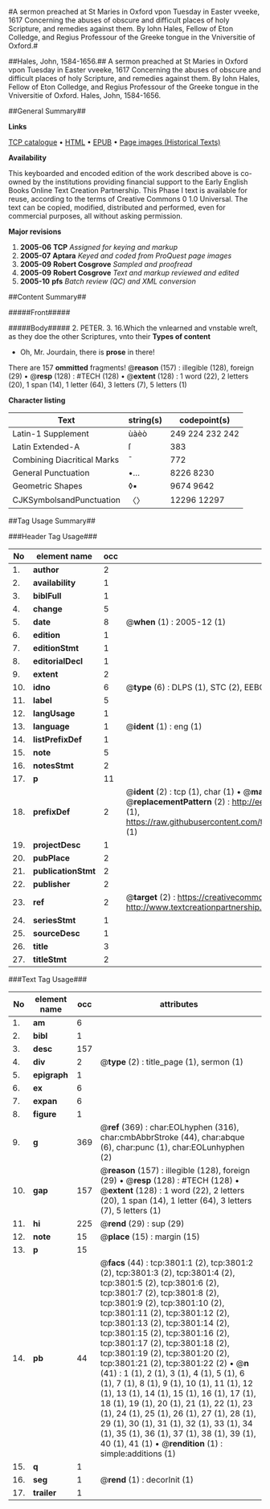 #A sermon preached at St Maries in Oxford vpon Tuesday in Easter vveeke, 1617 Concerning the abuses of obscure and difficult places of holy Scripture, and remedies against them. By Iohn Hales, Fellow of Eton Colledge, and Regius Professour of the Greeke tongue in the Vniversitie of Oxford.#

##Hales, John, 1584-1656.##
A sermon preached at St Maries in Oxford vpon Tuesday in Easter vveeke, 1617 Concerning the abuses of obscure and difficult places of holy Scripture, and remedies against them. By Iohn Hales, Fellow of Eton Colledge, and Regius Professour of the Greeke tongue in the Vniversitie of Oxford.
Hales, John, 1584-1656.

##General Summary##

**Links**

[TCP catalogue](http://www.ota.ox.ac.uk/tcp/)  • 
[HTML](http://tei.it.ox.ac.uk/tcp/Texts-HTML/free/A02/A02497.html)  • 
[EPUB](http://tei.it.ox.ac.uk/tcp/Texts-EPUB/free/A02/A02497.epub) • 
[Page images (Historical Texts)](https://data.historicaltexts.jisc.ac.uk/view?pubId=eebo-99839387e&pageId=eebo-99839387e-3801-1)

**Availability**

This keyboarded and encoded edition of the
	       work described above is co-owned by the institutions
	       providing financial support to the Early English Books
	       Online Text Creation Partnership. This Phase I text is
	       available for reuse, according to the terms of Creative
	       Commons 0 1.0 Universal. The text can be copied,
	       modified, distributed and performed, even for
	       commercial purposes, all without asking permission.

**Major revisions**

1. __2005-06__ __TCP__ *Assigned for keying and markup*
1. __2005-07__ __Aptara__ *Keyed and coded from ProQuest page images*
1. __2005-09__ __Robert Cosgrove__ *Sampled and proofread*
1. __2005-09__ __Robert Cosgrove__ *Text and markup reviewed and edited*
1. __2005-10__ __pfs__ *Batch review (QC) and XML conversion*

##Content Summary##

#####Front#####

#####Body#####
2. PETER. 3. 16.Which the vnlearned and vnstable wreſt, as they doe
the other Scriptures, vnto their
**Types of content**

  * Oh, Mr. Jourdain, there is **prose** in there!

There are 157 **ommitted** fragments! 
 @__reason__ (157) : illegible (128), foreign (29)  •  @__resp__ (128) : #TECH (128)  •  @__extent__ (128) : 1 word (22), 2 letters (20), 1 span (14), 1 letter (64), 3 letters (7), 5 letters (1)

**Character listing**


|Text|string(s)|codepoint(s)|
|---|---|---|
|Latin-1 Supplement|ùàèò|249 224 232 242|
|Latin Extended-A|ſ|383|
|Combining             Diacritical Marks|̄|772|
|General Punctuation|•…|8226 8230|
|Geometric Shapes|◊▪|9674 9642|
|CJKSymbolsandPunctuation|〈〉|12296 12297|

##Tag Usage Summary##

###Header Tag Usage###

|No|element name|occ|attributes|
|---|---|---|---|
|1.|__author__|2||
|2.|__availability__|1||
|3.|__biblFull__|1||
|4.|__change__|5||
|5.|__date__|8| @__when__ (1) : 2005-12 (1)|
|6.|__edition__|1||
|7.|__editionStmt__|1||
|8.|__editorialDecl__|1||
|9.|__extent__|2||
|10.|__idno__|6| @__type__ (6) : DLPS (1), STC (2), EEBO-CITATION (1), PROQUEST (1), VID (1)|
|11.|__label__|5||
|12.|__langUsage__|1||
|13.|__language__|1| @__ident__ (1) : eng (1)|
|14.|__listPrefixDef__|1||
|15.|__note__|5||
|16.|__notesStmt__|2||
|17.|__p__|11||
|18.|__prefixDef__|2| @__ident__ (2) : tcp (1), char (1)  •  @__matchPattern__ (2) : ([0-9\-]+):([0-9IVX]+) (1), (.+) (1)  •  @__replacementPattern__ (2) : http://eebo.chadwyck.com/downloadtiff?vid=$1&page=$2 (1), https://raw.githubusercontent.com/textcreationpartnership/Texts/master/tcpchars.xml#$1 (1)|
|19.|__projectDesc__|1||
|20.|__pubPlace__|2||
|21.|__publicationStmt__|2||
|22.|__publisher__|2||
|23.|__ref__|2| @__target__ (2) : https://creativecommons.org/publicdomain/zero/1.0/ (1), http://www.textcreationpartnership.org/docs/. (1)|
|24.|__seriesStmt__|1||
|25.|__sourceDesc__|1||
|26.|__title__|3||
|27.|__titleStmt__|2||


###Text Tag Usage###

|No|element name|occ|attributes|
|---|---|---|---|
|1.|__am__|6||
|2.|__bibl__|1||
|3.|__desc__|157||
|4.|__div__|2| @__type__ (2) : title_page (1), sermon (1)|
|5.|__epigraph__|1||
|6.|__ex__|6||
|7.|__expan__|6||
|8.|__figure__|1||
|9.|__g__|369| @__ref__ (369) : char:EOLhyphen (316), char:cmbAbbrStroke (44), char:abque (6), char:punc (1), char:EOLunhyphen (2)|
|10.|__gap__|157| @__reason__ (157) : illegible (128), foreign (29)  •  @__resp__ (128) : #TECH (128)  •  @__extent__ (128) : 1 word (22), 2 letters (20), 1 span (14), 1 letter (64), 3 letters (7), 5 letters (1)|
|11.|__hi__|225| @__rend__ (29) : sup (29)|
|12.|__note__|15| @__place__ (15) : margin (15)|
|13.|__p__|15||
|14.|__pb__|44| @__facs__ (44) : tcp:3801:1 (2), tcp:3801:2 (2), tcp:3801:3 (2), tcp:3801:4 (2), tcp:3801:5 (2), tcp:3801:6 (2), tcp:3801:7 (2), tcp:3801:8 (2), tcp:3801:9 (2), tcp:3801:10 (2), tcp:3801:11 (2), tcp:3801:12 (2), tcp:3801:13 (2), tcp:3801:14 (2), tcp:3801:15 (2), tcp:3801:16 (2), tcp:3801:17 (2), tcp:3801:18 (2), tcp:3801:19 (2), tcp:3801:20 (2), tcp:3801:21 (2), tcp:3801:22 (2)  •  @__n__ (41) : 1 (1), 2 (1), 3 (1), 4 (1), 5 (1), 6 (1), 7 (1), 8 (1), 9 (1), 10 (1), 11 (1), 12 (1), 13 (1), 14 (1), 15 (1), 16 (1), 17 (1), 18 (1), 19 (1), 20 (1), 21 (1), 22 (1), 23 (1), 24 (1), 25 (1), 26 (1), 27 (1), 28 (1), 29 (1), 30 (1), 31 (1), 32 (1), 33 (1), 34 (1), 35 (1), 36 (1), 37 (1), 38 (1), 39 (1), 40 (1), 41 (1)  •  @__rendition__ (1) : simple:additions (1)|
|15.|__q__|1||
|16.|__seg__|1| @__rend__ (1) : decorInit (1)|
|17.|__trailer__|1||
